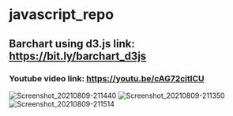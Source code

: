 # javascript_repo

## Barchart using d3.js link: https://bit.ly/barchart_d3js
### Youtube video link: https://youtu.be/cAG72citlCU
![Screenshot_20210809-211440](https://user-images.githubusercontent.com/62695155/129039564-34ab3f21-e158-429f-b929-e46cc6a45a3b.jpg)
![Screenshot_20210809-211350](https://user-images.githubusercontent.com/62695155/129039606-1c9e8072-da77-4de6-9a3a-e1dbe95fea72.jpg)
![Screenshot_20210809-211514](https://user-images.githubusercontent.com/62695155/129039750-44d12465-a186-45a2-b774-b22330ba944f.jpg)

